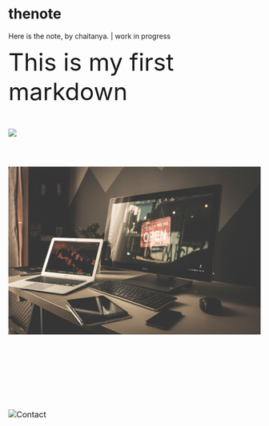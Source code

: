 # thenote

Here is the note, by chaitanya. | work in progress

<font size ='11'>This is my first markdown<font/>
  
<img src='https://penguinkal.github.io/thenote/headertemp.jpeg' />
  
  
![image](/normalimage.jpg)

  
<br/><font size='3'> ![Contact](mailto:imsanivada@tuta.io) <font/>
